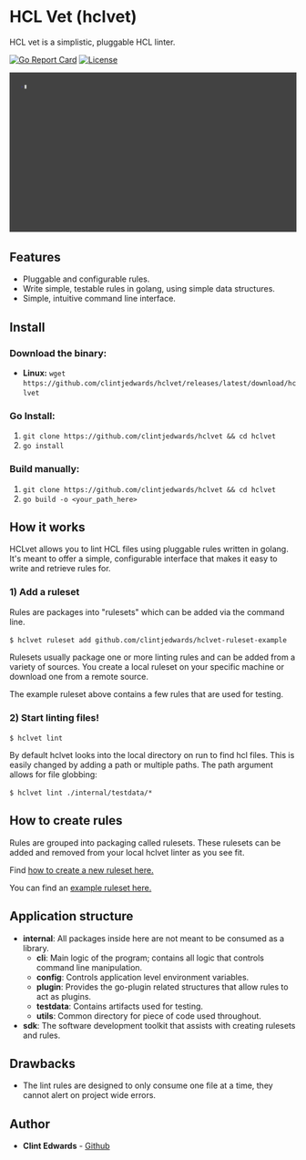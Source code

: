 # HCL Vet (hclvet)

HCL vet is a simplistic, pluggable HCL linter.

[![Go Report Card](https://goreportcard.com/badge/gojp/goreportcard)](https://goreportcard.com/report/github.com/clintjedwards/hclvet)
[![License](https://img.shields.io/badge/License-MIT-blue.svg)](https://github.com/clintjedwards/hclvet/blob/main/LICENSE)

<a href="https://asciinema.org/a/m4wZebEQZOfsLTcVHgZDTapFz">
    <img src="demo.gif" />
</a>

## Features

- Pluggable and configurable rules.
- Write simple, testable rules in golang, using simple data structures.
- Simple, intuitive command line interface.

## Install

### Download the binary:

- **Linux:** `wget https://github.com/clintjedwards/hclvet/releases/latest/download/hclvet`

### Go Install:

1. `git clone https://github.com/clintjedwards/hclvet && cd hclvet`
2. `go install`

### Build manually:

1. `git clone https://github.com/clintjedwards/hclvet && cd hclvet`
2. `go build -o <your_path_here>`

## How it works

HCLvet allows you to lint HCL files using pluggable rules written in golang. It's meant to offer
a simple, configurable interface that makes it easy to write and retrieve rules for.

### 1) Add a ruleset

Rules are packages into "rulesets" which can be added via the command line.

`$ hclvet ruleset add github.com/clintjedwards/hclvet-ruleset-example`

Rulesets usually package one or more linting rules and can be added from a variety of sources. You create
a local ruleset on your specific machine or download one from a remote source.

The example ruleset above contains a few rules that are used for testing.

### 2) Start linting files!

`$ hclvet lint`

By default hclvet looks into the local directory on run to find hcl files. This is easily changed by
adding a path or multiple paths. The path argument allows for file globbing:

`$ hclvet lint ./internal/testdata/*`

## How to create rules

Rules are grouped into packaging called rulesets. These rulesets can be added and removed from your local
hclvet linter as you see fit.

Find [how to create a new ruleset here.](sdk/README.md)

You can find an [example ruleset here.](https://github.com/clintjedwards/hclvet-ruleset-example)

## Application structure

- **internal**: All packages inside here are not meant to be consumed as a library.
  - **cli**: Main logic of the program; contains all logic that controls command line manipulation.
  - **config**: Controls application level environment variables.
  - **plugin**: Provides the go-plugin related structures that allow rules to act as plugins.
  - **testdata**: Contains artifacts used for testing.
  - **utils**: Common directory for piece of code used throughout.
- **sdk**: The software development toolkit that assists with creating rulesets and rules.

## Drawbacks

- The lint rules are designed to only consume one file at a time, they cannot alert on project wide errors.

## Author

- **Clint Edwards** - [Github](https://github.com/clintjedwards)
